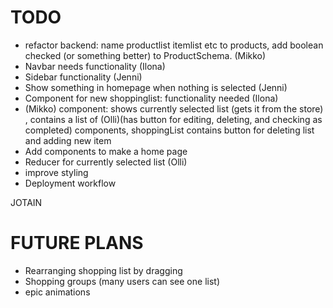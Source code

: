 TODO
===
- refactor backend: name productlist itemlist etc to products, add boolean checked (or something better) to ProductSchema. (Mikko)
- Navbar needs functionality (Ilona)
- Sidebar functionality (Jenni)
- Show something in homepage when nothing is selected (Jenni)
- Component for new shoppinglist: functionality needed (Ilona)
- <ShoppingList> (Mikko) component: shows currently selected list (gets it from the store) , 
  contains a list of <Product> (Olli)(has button for editing, deleting, and checking as completed) components, shoppingList contains button for deleting list and adding new item
- Add components to make a home page
- Reducer for currently selected list (Olli)
- improve styling
- Deployment workflow

JOTAIN

FUTURE PLANS
===
- Rearranging shopping list by dragging
- Shopping groups (many users can see one list)
- epic animations